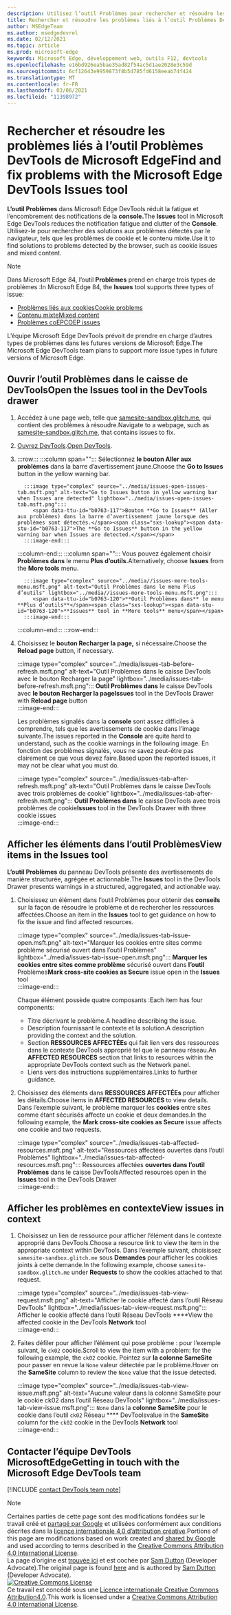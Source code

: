 ```yaml
---
description: Utilisez l’outil Problèmes pour rechercher et résoudre les problèmes liés à votre site web.
title: Rechercher et résoudre les problèmes liés à l’outil Problèmes DevTools de Microsoft Edge
author: MSEdgeTeam
ms.author: msedgedevrel
ms.date: 02/12/2021
ms.topic: article
ms.prod: microsoft-edge
keywords: Microsoft Edge, développement web, outils F12, devtools
ms.openlocfilehash: e16bd926ea5bae35ad82f54ac5d1ae2028e3c59d
ms.sourcegitcommit: 6cf12643e9959873f8b5d785fd6158eeab74f424
ms.translationtype: MT
ms.contentlocale: fr-FR
ms.lasthandoff: 03/06/2021
ms.locfileid: "11398972"
---
```

<!-- Copyright Sam Dutton 

   Licensed under the Apache License, Version 2.0 (the "License");
   you may not use this file except in compliance with the License.
   You may obtain a copy of the License at

       https://www.apache.org/licenses/LICENSE-2.0

   Unless required by applicable law or agreed to in writing, software
   distributed under the License is distributed on an "AS IS" BASIS,
   WITHOUT WARRANTIES OR CONDITIONS OF ANY KIND, either express or implied.
   See the License for the specific language governing permissions and
   limitations under the License.  -->  

# <a name="find-and-fix-problems-with-the-microsoft-edge-devtools-issues-tool"></a><span data-ttu-id="b0763-104">Rechercher et résoudre les problèmes liés à l’outil Problèmes DevTools de Microsoft Edge</span><span class="sxs-lookup"><span data-stu-id="b0763-104">Find and fix problems with the Microsoft Edge DevTools Issues tool</span></span>  

<span data-ttu-id="b0763-105">**L’outil Problèmes** dans Microsoft Edge DevTools réduit la fatigue et l’encombrement des notifications de la **console.**</span><span class="sxs-lookup"><span data-stu-id="b0763-105">The **Issues** tool in Microsoft Edge DevTools reduces the notification fatigue and clutter of the **Console**.</span></span>  <span data-ttu-id="b0763-106">Utilisez-le pour rechercher des solutions aux problèmes détectés par le navigateur, tels que les problèmes de cookie et le contenu mixte.</span><span class="sxs-lookup"><span data-stu-id="b0763-106">Use it to find solutions to problems detected by the browser, such as cookie issues and mixed content.</span></span>  

> [!NOTE]
> <span data-ttu-id="b0763-107">Dans Microsoft Edge 84, l’outil **Problèmes** prend en charge trois types de problèmes :</span><span class="sxs-lookup"><span data-stu-id="b0763-107">In Microsoft Edge 84, the **Issues** tool supports three types of issue:</span></span>  
> *   [<span data-ttu-id="b0763-108">Problèmes liés aux cookies</span><span class="sxs-lookup"><span data-stu-id="b0763-108">Cookie problems</span></span>][MDNSameSiteCookies]  
> *   [<span data-ttu-id="b0763-109">Contenu mixte</span><span class="sxs-lookup"><span data-stu-id="b0763-109">Mixed content</span></span>][MDNMixedContent]  
> *   [<span data-ttu-id="b0763-110">Problèmes coEP</span><span class="sxs-lookup"><span data-stu-id="b0763-110">COEP issues</span></span>][W3CCOEPSpec]
> 
> <span data-ttu-id="b0763-111">L’équipe Microsoft Edge DevTools prévoit de prendre en charge d’autres types de problèmes dans les futures versions de Microsoft Edge.</span><span class="sxs-lookup"><span data-stu-id="b0763-111">The Microsoft Edge DevTools team plans to support more issue types in future versions of Microsoft Edge.</span></span>  

## <a name="open-the-issues-tool-in-the-devtools-drawer"></a><span data-ttu-id="b0763-112">Ouvrir l’outil Problèmes dans le caisse de DevTools</span><span class="sxs-lookup"><span data-stu-id="b0763-112">Open the Issues tool in the DevTools drawer</span></span>  

1.  <span data-ttu-id="b0763-113">Accédez à une page web, telle que [samesite-sandbox.glitch.me][GlitchSamesiteSandbox], qui contient des problèmes à résoudre.</span><span class="sxs-lookup"><span data-stu-id="b0763-113">Navigate to a webpage, such as [samesite-sandbox.glitch.me][GlitchSamesiteSandbox], that contains issues to fix.</span></span>  
1.  <span data-ttu-id="b0763-114">[Ouvrez DevTools][DevtoolsOpen].</span><span class="sxs-lookup"><span data-stu-id="b0763-114">[Open DevTools][DevtoolsOpen].</span></span>  
1.  :::row:::
       :::column span="":::
          <span data-ttu-id="b0763-115">Sélectionnez **le bouton Aller aux problèmes** dans la barre d’avertissement jaune.</span><span class="sxs-lookup"><span data-stu-id="b0763-115">Choose the **Go to Issues** button in the yellow warning bar.</span></span>  
          
          :::image type="complex" source="../media/issues-open-issues-tab.msft.png" alt-text="Go to Issues button in yellow warning bar when Issues are detected" lightbox="../media/issues-open-issues-tab.msft.png":::
             <span data-ttu-id="b0763-117">Bouton **Go to Issues** (Aller aux problèmes) dans la barre d’avertissement jaune lorsque des problèmes sont détectés.</span><span class="sxs-lookup"><span data-stu-id="b0763-117">The **Go to Issues** button in the yellow warning bar when Issues are detected.</span></span>  
          :::image-end:::  
       :::column-end:::
       :::column span="":::
          <span data-ttu-id="b0763-118">Vous pouvez également choisir **Problèmes dans** le menu **Plus d’outils.**</span><span class="sxs-lookup"><span data-stu-id="b0763-118">Alternatively, choose **Issues** from the **More tools** menu.</span></span>  
          
          :::image type="complex" source="../media//issues-more-tools-menu.msft.png" alt-text="Outil Problèmes dans le menu Plus d’outils" lightbox="../media//issues-more-tools-menu.msft.png":::
             <span data-ttu-id="b0763-120">**Outil Problèmes dans** le menu **Plus d’outils**</span><span class="sxs-lookup"><span data-stu-id="b0763-120">**Issues** tool in **More tools** menu</span></span>  
          :::image-end:::  
       :::column-end:::
    :::row-end:::
    
1.  <span data-ttu-id="b0763-121">Choisissez le **bouton Recharger la page,** si nécessaire.</span><span class="sxs-lookup"><span data-stu-id="b0763-121">Choose the **Reload page** button, if necessary.</span></span>  
    
    :::image type="complex" source="../media/issues-tab-before-refresh.msft.png" alt-text="Outil Problèmes dans le caisse DevTools avec le bouton Recharger la page" lightbox="../media/issues-tab-before-refresh.msft.png":::
       <span data-ttu-id="b0763-123">**Outil Problèmes dans** le caisse DevTools avec **le bouton Recharger la page**</span><span class="sxs-lookup"><span data-stu-id="b0763-123">**Issues** tool in the DevTools Drawer with **Reload page** button</span></span>  
    :::image-end:::  

    <span data-ttu-id="b0763-124">Les problèmes signalés dans la **console** sont assez difficiles à comprendre, tels que les avertissements de cookie dans l’image suivante.</span><span class="sxs-lookup"><span data-stu-id="b0763-124">The issues reported in the **Console** are quite hard to understand, such as the cookie warnings in the following image.</span></span>  <span data-ttu-id="b0763-125">En fonction des problèmes signalés, vous ne savez peut-être pas clairement ce que vous devez faire.</span><span class="sxs-lookup"><span data-stu-id="b0763-125">Based upon the reported issues, it may not be clear what you must do.</span></span>  
    
    :::image type="complex" source="../media/issues-tab-after-refresh.msft.png" alt-text="Outil Problèmes dans le caisse DevTools avec trois problèmes de cookie" lightbox="../media/issues-tab-after-refresh.msft.png":::
       <span data-ttu-id="b0763-127">**Outil Problèmes dans** le caisse DevTools avec trois problèmes de cookie</span><span class="sxs-lookup"><span data-stu-id="b0763-127">**Issues** tool in the DevTools Drawer with three cookie issues</span></span>  
    :::image-end:::  
    
## <a name="view-items-in-the-issues-tool"></a><span data-ttu-id="b0763-128">Afficher les éléments dans l’outil Problèmes</span><span class="sxs-lookup"><span data-stu-id="b0763-128">View items in the Issues tool</span></span>  

<span data-ttu-id="b0763-129">**L’outil Problèmes** du panneau DevTools présente des avertissements de manière structurée, agrégée et actionnable.</span><span class="sxs-lookup"><span data-stu-id="b0763-129">The **Issues** tool in the DevTools Drawer presents warnings in a structured, aggregated, and actionable way.</span></span>  

1.  <span data-ttu-id="b0763-130">Choisissez un élément dans l’outil Problèmes pour obtenir des **conseils** sur la façon de résoudre le problème et de rechercher les ressources affectées.</span><span class="sxs-lookup"><span data-stu-id="b0763-130">Choose an item in the **Issues** tool to get guidance on how to fix the issue and find affected resources.</span></span>  
    
    :::image type="complex" source="../media/issues-tab-issue-open.msft.png" alt-text="Marquer les cookies entre sites comme problème sécurisé ouvert dans l’outil Problèmes" lightbox="../media/issues-tab-issue-open.msft.png":::
       <span data-ttu-id="b0763-132">**Marquer les cookies entre sites comme problème** sécurisé ouvert dans **l’outil** Problèmes</span><span class="sxs-lookup"><span data-stu-id="b0763-132">**Mark cross-site cookies as Secure** issue open in the **Issues** tool</span></span>  
    :::image-end:::  
    
    <span data-ttu-id="b0763-133">Chaque élément possède quatre composants :</span><span class="sxs-lookup"><span data-stu-id="b0763-133">Each item has four components:</span></span>  
    
    *   <span data-ttu-id="b0763-134">Titre décrivant le problème.</span><span class="sxs-lookup"><span data-stu-id="b0763-134">A headline describing the issue.</span></span>  
    *   <span data-ttu-id="b0763-135">Description fournissant le contexte et la solution.</span><span class="sxs-lookup"><span data-stu-id="b0763-135">A description providing the context and the solution.</span></span>  
    *   <span data-ttu-id="b0763-136">Section **RESSOURCES AFFECTÉEs** qui fait lien vers des ressources dans le contexte DevTools approprié tel que le panneau réseau.</span><span class="sxs-lookup"><span data-stu-id="b0763-136">An **AFFECTED RESOURCES** section that links to resources within the appropriate DevTools context such as the Network panel.</span></span>  
    *   <span data-ttu-id="b0763-137">Liens vers des instructions supplémentaires.</span><span class="sxs-lookup"><span data-stu-id="b0763-137">Links to further guidance.</span></span>  
    
1.  <span data-ttu-id="b0763-138">Choisissez des éléments dans **RESSOURCES AFFECTÉEs** pour afficher les détails.</span><span class="sxs-lookup"><span data-stu-id="b0763-138">Choose items in **AFFECTED RESOURCES** to view details.</span></span>  <span data-ttu-id="b0763-139">Dans l’exemple suivant, le problème marquer les **cookies** entre sites comme étant sécurisés affecte un cookie et deux demandes.</span><span class="sxs-lookup"><span data-stu-id="b0763-139">In the following example, the **Mark cross-site cookies as Secure** issue affects one cookie and two requests.</span></span>  
    
    :::image type="complex" source="../media/issues-tab-affected-resources.msft.png" alt-text="Ressources affectées ouvertes dans l’outil Problèmes" lightbox="../media/issues-tab-affected-resources.msft.png":::
       <span data-ttu-id="b0763-141">Ressources affectées **ouvertes dans l’outil Problèmes** dans le caisse DevTools</span><span class="sxs-lookup"><span data-stu-id="b0763-141">Affected resources open in the **Issues** tool in the DevTools Drawer</span></span>  
    :::image-end:::  
    
## <a name="view-issues-in-context"></a><span data-ttu-id="b0763-142">Afficher les problèmes en contexte</span><span class="sxs-lookup"><span data-stu-id="b0763-142">View issues in context</span></span>  

1.  <span data-ttu-id="b0763-143">Choisissez un lien de ressource pour afficher l’élément dans le contexte approprié dans DevTools.</span><span class="sxs-lookup"><span data-stu-id="b0763-143">Choose a resource link to view the item in the appropriate context within DevTools.</span></span>  <span data-ttu-id="b0763-144">Dans l’exemple suivant, choisissez `samesite-sandbox.glitch.me` sous **Demandes** pour afficher les cookies joints à cette demande.</span><span class="sxs-lookup"><span data-stu-id="b0763-144">In the following example, choose `samesite-sandbox.glitch.me` under **Requests** to show the cookies attached to that request.</span></span>  
    
    :::image type="complex" source="../media/issues-tab-view-request.msft.png" alt-text="Afficher le cookie affecté dans l’outil Réseau DevTools" lightbox="../media/issues-tab-view-request.msft.png":::
       <span data-ttu-id="b0763-146">Afficher le cookie affecté dans l’outil Réseau DevTools \*\*\*\*</span><span class="sxs-lookup"><span data-stu-id="b0763-146">View the affected cookie in the DevTools **Network** tool</span></span>  
    :::image-end:::  

1.  <span data-ttu-id="b0763-147">Faites défiler pour afficher l’élément qui pose problème : pour l’exemple suivant, le `ck02` cookie.</span><span class="sxs-lookup"><span data-stu-id="b0763-147">Scroll to view the item with a problem:  for the following example, the `ck02` cookie.</span></span>  <span data-ttu-id="b0763-148">Pointez sur **la colonne SameSite** pour passer en revue la `None` valeur détectée par le problème.</span><span class="sxs-lookup"><span data-stu-id="b0763-148">Hover on the **SameSite** column to review the `None` value that the issue detected.</span></span>  
    
    :::image type="complex" source="../media/issues-tab-view-issue.msft.png" alt-text="Aucune valeur dans la colonne SameSite pour le cookie ck02 dans l’outil Réseau DevTools" lightbox="../media/issues-tab-view-issue.msft.png":::
       `None` <span data-ttu-id="b0763-150">dans la **colonne SameSite** pour le cookie dans l’outil `ck02` Réseau \*\*\*\* DevTools</span><span class="sxs-lookup"><span data-stu-id="b0763-150">value in the **SameSite** column for the `ck02` cookie in the DevTools **Network** tool</span></span>  
    :::image-end:::  

## <a name="getting-in-touch-with-the-microsoft-edge-devtools-team"></a><span data-ttu-id="b0763-151">Contacter l’équipe DevTools MicrosoftEdge</span><span class="sxs-lookup"><span data-stu-id="b0763-151">Getting in touch with the Microsoft Edge DevTools team</span></span>  

[!INCLUDE [contact DevTools team note](../includes/contact-devtools-team-note.md)]  

<!-- links -->  

[DevtoolsOpen]: ../open/index.md "Ouvrez Microsoft Edge DevTools | Documents Microsoft"  

[GlitchSamesiteSandbox]: https://samesite-sandbox.glitch.me "Tests de cookie SameSite | Glitch"  

[MDNSameSiteCookies]: https://developer.mozilla.org/docs/Web/HTTP/Headers/Set-Cookie/SameSite "Cookies SameSite | MDN"  
[MDNMixedContent]: https://developer.mozilla.org/docs/Web/Security/Mixed_content "Contenu mixte | MDN"  

[W3CCOEPSpec]: https://wicg.github.io/cross-origin-embedder-policy "Stratégie d’incorporation d’origine croisée | Groupe communautaire Web"  

> [!NOTE]
> <span data-ttu-id="b0763-157">Certaines parties de cette page sont des modifications fondées sur le travail créé et [partagé par Google][GoogleSitePolicies] et utilisées conformément aux conditions décrites dans la [licence internationale 4,0 d’attribution créative][CCA4IL].</span><span class="sxs-lookup"><span data-stu-id="b0763-157">Portions of this page are modifications based on work created and [shared by Google][GoogleSitePolicies] and used according to terms described in the [Creative Commons Attribution 4.0 International License][CCA4IL].</span></span>  
> <span data-ttu-id="b0763-158">La page d’origine est [trouvée ici](https://developers.google.com/web/tools/chrome-devtools/issues/index) et est cochée par [Sam Dutton][SamDutton] \(Developer Advocate\).</span><span class="sxs-lookup"><span data-stu-id="b0763-158">The original page is found [here](https://developers.google.com/web/tools/chrome-devtools/issues/index) and is authored by [Sam Dutton][SamDutton] \(Developer Advocate\).</span></span>  
[![Creative Commons License][CCby4Image]][CCA4IL]  
<span data-ttu-id="b0763-160">Ce travail est concédé sous une [Licence internationale Creative Commons Attribution4.0][CCA4IL].</span><span class="sxs-lookup"><span data-stu-id="b0763-160">This work is licensed under a [Creative Commons Attribution 4.0 International License][CCA4IL].</span></span>  

[CCA4IL]: https://creativecommons.org/licenses/by/4.0  
[CCby4Image]: https://i.creativecommons.org/l/by/4.0/88x31.png  
[GoogleSitePolicies]: https://developers.google.com/terms/site-policies  
[KayceBasques]: https://developers.google.com/web/resources/contributors/kaycebasques  
[SamDutton]: https://developers.google.com/web/resources/contributors/samdutton  
